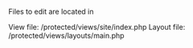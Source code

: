 Files to edit are located in 

View file: /protected/views/site/index.php
Layout file: /protected/views/layouts/main.php
